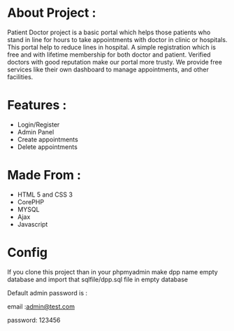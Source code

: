 # About Project :
Patient Doctor project is a basic portal which helps those patients who stand in line for hours to take appointments with doctor in clinic or hospitals. This portal help to reduce lines in hospital. A simple registration which is free and with lifetime membership for both doctor and patient. Verified doctors with good reputation make our portal more trusty. We provide free services like their own dashboard to manage appointments, and other facilities.

# Features :
- Login/Register
- Admin Panel
- Create appointments
- Delete appointments

# Made From :
- HTML 5 and CSS 3
- CorePHP
- MYSQL
- Ajax
- Javascript

# Config
If you clone this project than in your phpmyadmin make dpp name empty database and import that sqlfile/dpp.sql file in empty database

Default admin password is :

email :admin@test.com

password: 123456
